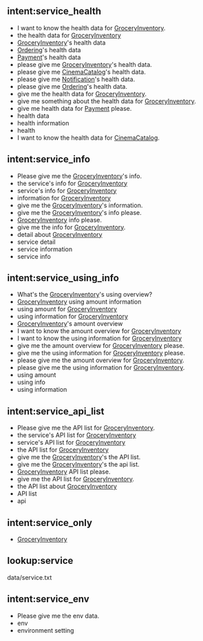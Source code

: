 ## intent:service_health
- I want to know the health data for [GroceryInventory](service).
- the health data for [GroceryInventory](service)
- [GroceryInventory](service)'s health data
- [Ordering](service)'s health data
- [Payment](service)'s health data
- please give me [GroceryInventory](service)'s health data.
- please give me [CinemaCatalog](service)'s health data.
- please give me [Notification](service)'s health data.
- please give me [Ordering](service)'s health data.
- give me the health data for [GroceryInventory](service).
- give me something about the health data for [GroceryInventory](service).
- give me health data for [Payment](service) please.
- health data
- health information
- health
- I want to know the health data for [CinemaCatalog](service).

## intent:service_info
- Please give me the [GroceryInventory](service)'s info.
- the service's info for [GroceryInventory](service)
- service's info for [GroceryInventory](service)
- information for [GroceryInventory](service)
- give me the [GroceryInventory](service)'s information.
- give me the [GroceryInventory](service)'s info please.
- [GroceryInventory](service) info please.
- give me the info for [GroceryInventory](service).
- detail about [GroceryInventory](service)
- service detail
- service information
- service info

## intent:service_using_info
- What's the [GroceryInventory](service)'s using overview?
- [GroceryInventory](service) using amount information
- using amount for [GroceryInventory](service)
- using information for [GroceryInventory](service)
- [GroceryInventory](service)'s amount overview
- I want to know the amount overview for [GroceryInventory](service)
- I want to know the using information for [GroceryInventory](service)
- give me the amount overview for [GroceryInventory](service) please.
- give me the using information for [GroceryInventory](service) please.
- please give me the amount overview for [GroceryInventory](service).
- please give me the using information for [GroceryInventory](service).
- using amount
- using info
- using information

## intent:service_api_list
- Please give me the API list for [GroceryInventory](service).
- the service's API list for [GroceryInventory](service)
- service's API list for [GroceryInventory](service)
- the API list for [GroceryInventory](service)
- give me the [GroceryInventory](service)'s the API list.
- give me the [GroceryInventory](service)'s the api list.
- [GroceryInventory](service) API list please.
- give me the API list for [GroceryInventory](service).
- the API list about [GroceryInventory](service)
- API list
- api

## intent:service_only
- [GroceryInventory](service)

## lookup:service
data/service.txt

## intent:service_env
- Please give me the env data.
- env
- environment setting